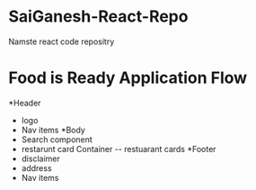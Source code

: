 # SaiGanesh-React-Repo
Namste react code repositry

# Food is Ready Application Flow
*Header
 - logo
 - Nav items
*Body
 - Search component
 - restarunt card Container
 -- restuarant cards
*Footer
 - disclaimer
 - address
 - Nav items
